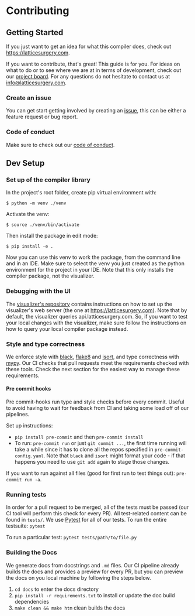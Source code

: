 # Contributing

<!-- start -->

## Getting Started

If you just want to get an idea for what this compiler does, check out https://latticesurgery.com.

If you want to contribute, that's great! This guide is for you. For ideas on what to do or to see where we are at in terms of development, check out our [project board](https://github.com/orgs/latticesurgery-com/projects/1). For any questions do not hesitate to contact us at info@latticesurgery.com.

### Create an issue

You can get start getting involved by creating an [issue](https://github.com/latticesurgery-com/lattice-surgery-compiler/issues/new/choose), this can be either a feature request or bug report.

### Code of conduct

Make sure to check out our [code of conduct](https://github.com/latticesurgery-com/lattice-surgery-compiler/blob/master/CODE_OF_CONDUCT.md).

## Dev Setup

### Set up of the compiler library
In the project's root folder, create pip virtual environment with: 

`$ python -m venv ./venv`

Activate the venv:

`$ source ./venv/bin/activate`

Then install the package in edit mode:

`$ pip install -e .`

Now you can use this venv to work the package, from the command line and in an IDE. Make sure to select the venv you just created as the python environment for the project in your IDE. Note that this only installs the compiler package, not the visualizer.

### Debugging with the UI

The [visualizer's repository](https://github.com/latticesurgery-com/web-ui) contains instructions on how to set up the visualizer's web server (the one at https://latticesurgery.com). Note that by default, the visualizer queries api.latticesurgery.com. So, if you want to test your local changes with the visualizer,  make sure follow the instructions on how to query your local compiler package instead. 

### Style and type correctness

We enforce style with [black](https://github.com/psf/black), [flake8](https://flake8.pycqa.org/en/latest/) and [isort](https://github.com/PyCQA/isort), and type correctness with [mypy](http://mypy-lang.org/). Our CI checks that pull requests meet the requirements checked with these tools. Check the next section for the easiest way to manage these requirements.

#### Pre commit hooks
 Pre commit-hooks run type and style checks before every commit. Useful to avoid having to wait for feedback from CI and taking some load off of our pipelines.

Set up instructions:
* `pip install pre-commit` and then `pre-commit install` 
* To run: `pre-commit run` or just `git commit ...`, the first time running will take a while since it has to clone all the repos specified in `pre-commit-config.yaml`. Note that `black` and `isort` might format your code - if that happens you need to use `git add` again to stage those changes. 

If you want to run against all files (good for first run to test things out): `pre-commit run -a`. 

### Running tests
In order for a pull request to be merged, all of the tests must be passed (our CI tool will perform this check for every PR). All test-related content can be found in `tests/`. We use [Pytest](https://pytest.org/) for all of our tests.
To run the entire testsuite:
```pytest```
 
To run a particular test:
```pytest tests/path/to/file.py```

### Building the Docs

We generate docs from docstrings and `.md` files. Our CI pipeline already builds the docs and provides a preview for every PR, but you can preview the docs on you local machine by following the steps below.

 1. `cd docs` to enter the docs directory
 2. `pip install -r requirements.txt` to install or update the doc build dependencies
 3. `make clean && make htm` clean builds the docs
